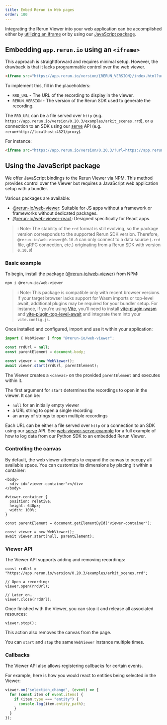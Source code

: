 ```yaml
---
title: Embed Rerun in Web pages
order: 100
---
```


Integrating the Rerun Viewer into your web application can be accomplished either by [utilizing an iframe](#embedding-apprerunio-using-an-iframe) or by using our [JavaScript package](#using-the-javascript-package).

## Embedding `app.rerun.io` using an `<iframe>`

This approach is straightforward and requires minimal setup. However, the drawback is that it lacks programmable control over the web viewer.

```html
<iframe src="https://app.rerun.io/version/{RERUN_VERSION}/index.html?url={RRD_URL}"></iframe>
```

To implement this, fill in the placeholders:
- `RRD_URL` - The URL of the recording to display in the viewer.
- `RERUN_VERSION` - The version of the Rerun SDK used to generate the recording.

The `RRD_URL` can be a file served over `http` (e.g. `https://app.rerun.io/version/0.20.3/examples/arkit_scenes.rrd`), or a connection to an SDK using our [serve](https://www.rerun.io/docs/reference/sdk/operating-modes#serve) API (e.g. `rerun+http://localhost:4321/proxy`).

For instance:

```html
<iframe src="https://app.rerun.io/version/0.20.3/?url=https://app.rerun.io/version/0.20.3/examples/arkit_scenes.rrd"></iframe>
```

## Using the JavaScript package

We offer JavaScript bindings to the Rerun Viewer via NPM. This method provides control over the Viewer but requires a JavaScript web application setup with a bundler.

Various packages are available:
- [@rerun-io/web-viewer](https://www.npmjs.com/package/@rerun-io/web-viewer): Suitable for JS apps without a framework or frameworks without dedicated packages.
- [@rerun-io/web-viewer-react](https://www.npmjs.com/package/@rerun-io/web-viewer-react): Designed specifically for React apps.

> ℹ️ Note: The stability of the `rrd` format is still evolving, so the package version corresponds to the supported Rerun SDK version. Therefore, `@rerun-io/web-viewer@0.10.0` can only connect to a data source (`.rrd` file, gRPC connection, etc.) originating from a Rerun SDK with version `0.10.0`!

### Basic example

To begin, install the package ([@rerun-io/web-viewer](https://www.npmjs.com/package/@rerun-io/web-viewer)) from NPM:

```
npm i @rerun-io/web-viewer
```

> ℹ Note: This package is compatible only with recent browser versions. If your target browser lacks support for Wasm imports or top-level await, additional plugins may be required for your bundler setup. For instance, if you're using [Vite](https://vitejs.dev/), you'll need to install [vite-plugin-wasm](https://www.npmjs.com/package/vite-plugin-wasm) and [vite-plugin-top-level-await](https://www.npmjs.com/package/vite-plugin-top-level-await) and integrate them into your `vite.config.js`.

Once installed and configured, import and use it within your application:

```js
import { WebViewer } from "@rerun-io/web-viewer";

const rrdUrl = null;
const parentElement = document.body;

const viewer = new WebViewer();
await viewer.start(rrdUrl, parentElement);
```

The Viewer creates a `<canvas>` on the provided `parentElement` and executes within it.

The first argument for `start` determines the recordings to open in the viewer. It can be:
- `null` for an initially empty viewer
- a URL string to open a single recording
- an array of strings to open multiple recordings

Each URL can be either a file served over `http` or a connection to an SDK using our [serve](https://www.rerun.io/docs/reference/sdk/operating-modes#serve) API. See [web-viewer-serve-example](https://github.com/rerun-io/web-viewer-serve-example) for a full example of how to log data from our Python SDK to an embedded Rerun Viewer.

### Controlling the canvas

By default, the web viewer attempts to expand the canvas to occupy all available space. You can customize its dimensions by placing it within a container:

```html,id=embed-web-viewer-canvas-control-html
<body>
  <div id="viewer-container"></div>
</body>
```

```css,id=embed-web-viewer-canvas-control-css
#viewer-container {
  position: relative;
  height: 640px;
  width: 100%;
}
```

```js,id=embed-web-viewer-canvas-control-js
const parentElement = document.getElementById("viewer-container");

const viewer = new WebViewer();
await viewer.start(null, parentElement);
```

### Viewer API

The Viewer API supports adding and removing recordings:

```js,id=embed-web-viewer-api-js-open-close
const rrdUrl = "https://app.rerun.io/version/0.20.3/examples/arkit_scenes.rrd";

// Open a recording:
viewer.open(rrdUrl);

// Later on…
viewer.close(rrdUrl);
```

Once finished with the Viewer, you can stop it and release all associated resources:

```js,id=embed-web-viewer-api-js-stop
viewer.stop();
```

This action also removes the canvas from the page.

You can `start` and `stop` the same `WebViewer` instance multiple times.

### Callbacks

The Viewer API also allows registering callbacks for certain events.

For example, here is how you would react to entities being selected in the Viewer:
```js
viewer.on("selection_change", (event) => {
  for (const item of event.items) {
    if (item.type === "entity") {
      console.log(item.entity_path);
    }
  }
});
```

